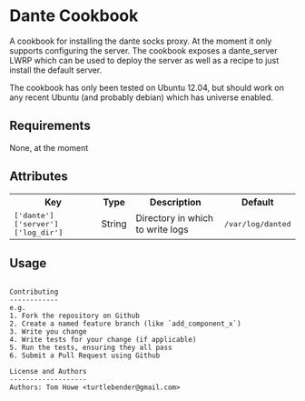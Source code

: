 Dante Cookbook
==============
A cookbook for installing the dante socks proxy. At the moment it only
supports configuring the server. The cookbook exposes a dante_server
LWRP which can be used to deploy the server as well as a recipe to just
install the default server.

The cookbook has only been tested on Ubuntu 12.04, but should work on
any recent Ubuntu (and probably debian) which has universe enabled.

Requirements
------------
None, at the moment

Attributes
----------
<table>
  <tr>
    <th>Key</th>
    <th>Type</th>
    <th>Description</th>
    <th>Default</th>
  </tr>
  <tr>
    <td><tt>['dante']['server']['log_dir']</tt></td>
    <td>String</td>
    <td>Directory in which to write logs</td>
    <td><tt>/var/log/danted</tt></td>
  </tr>
</table>

Usage
-----
```

Contributing
------------
e.g.
1. Fork the repository on Github
2. Create a named feature branch (like `add_component_x`)
3. Write you change
4. Write tests for your change (if applicable)
5. Run the tests, ensuring they all pass
6. Submit a Pull Request using Github

License and Authors
-------------------
Authors: Tom Howe <turtlebender@gmail.com>
